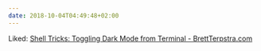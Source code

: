 ```yaml
---
date: 2018-10-04T04:49:48+02:00
---
```


Liked: [Shell Tricks: Toggling Dark Mode from Terminal - BrettTerpstra.com](http://brettterpstra.com/2018/09/26/shell-tricks-toggling-dark-mode-from-terminal/)
